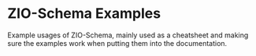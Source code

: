 # ZIO-Schema Examples


Example usages of ZIO-Schema, mainly used as a cheatsheet and making sure the examples work
when putting them into the documentation.

